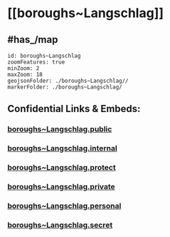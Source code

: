 # [[boroughs~Langschlag]] 

## #has_/map  



```leaflet
id: boroughs~Langschlag
zoomFeatures: true 
minZoom: 2 
maxZoom: 18
geojsonFolder: ./boroughs~Langschlag//
markerFolder: ./boroughs~Langschlag/
```




## Confidential Links & Embeds: 

### [boroughs~Langschlag.public](/_public/\Earth\Continent\Europe\Europe~Central\Austria\Austrias_States\Niederösterreich\counties~NÖ\Zwettl\cities~Zwettl\Langschlagboroughs~Langschlag.public.md) 

### [boroughs~Langschlag.internal](/_internal/\Earth\Continent\Europe\Europe~Central\Austria\Austrias_States\Niederösterreich\counties~NÖ\Zwettl\cities~Zwettl\Langschlagboroughs~Langschlag.internal.md) 

### [boroughs~Langschlag.protect](/_protect/\Earth\Continent\Europe\Europe~Central\Austria\Austrias_States\Niederösterreich\counties~NÖ\Zwettl\cities~Zwettl\Langschlagboroughs~Langschlag.protect.md) 

### [boroughs~Langschlag.private](/_private/\Earth\Continent\Europe\Europe~Central\Austria\Austrias_States\Niederösterreich\counties~NÖ\Zwettl\cities~Zwettl\Langschlagboroughs~Langschlag.private.md) 

### [boroughs~Langschlag.personal](/_personal/\Earth\Continent\Europe\Europe~Central\Austria\Austrias_States\Niederösterreich\counties~NÖ\Zwettl\cities~Zwettl\Langschlagboroughs~Langschlag.personal.md) 

### [boroughs~Langschlag.secret](/_secret/\Earth\Continent\Europe\Europe~Central\Austria\Austrias_States\Niederösterreich\counties~NÖ\Zwettl\cities~Zwettl\Langschlagboroughs~Langschlag.secret.md)

